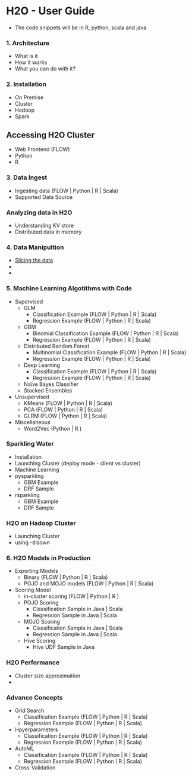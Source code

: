 # H2O - User Guide #

 - The code snippets will be in R, python, scala and java

### 1. Architecture ###
 - What is it
 - How it works
 - What you can do with it? 

### 2. Installation ###
 - On Premise
 - Cluster
 - Hadoop
 - Spark

## Accessing H2O Cluster
 - Web Frontend (FLOW)
 - Python
 - R
 
### 3. Data Ingest ###
 - Ingesting data (FLOW | Python | R | Scala)
 - Supported Data Source

### Analyzing data in H2O ###
 - Understanding KV store
 - Distributed data in memory
  
### 4. Data Manipultion ###
  - [Slicing the data](https://github.com/Avkash/mldl/blob/master/orgs/h2o/h2o_data_man.md)
  - 
  - 

### 5. Machine Learning Algotithms with Code ###
  - Supervised 
    - GLM
      - Classification Example (FLOW | Python | R | Scala)
      - Regression Example (FLOW | Python | R | Scala)
    - GBM 
      - Binomial Classification Example (FLOW | Python | R | Scala)
      - Regression Example (FLOW | Python | R | Scala)
    - Distributed Random Forest
      - Multinomial Classification Example (FLOW | Python | R | Scala)
      - Regression Example (FLOW | Python | R | Scala)
    - Deep Learning
      - Classification Example (FLOW | Python | R | Scala)
      - Regression Example (FLOW | Python | R | Scala)
    - Naïve Bayes Classifier
    - Stacked Ensembles
  - Unsupervised 
    - KMeans (FLOW | Python | R | Scala)
    - PCA (FLOW | Python | R | Scala)
    - GLRM (FLOW | Python | R | Scala)
  - Miscellaneous 
    - Word2Vec (Python | R )
    
### Sparkling Water ##
 - Installation
 - Launching Cluster (deploy mode - client vs cluster)
 - Machine Learning 
 - pysparkling
   - GBM Example
   - DRF Sample
 - rsparkling
   - GBM Example
   - DRF Sample
  
### H2O on Hadoop Cluster ##
 - Launching Cluster 
 - using -disown

### 6. H2O Models in Production ###
 - Exporting Models
   - Binary  (FLOW | Python | R | Scala)
   - POJO and MOJO models (FLOW | Python | R | Scala)
 - Scoring Model
   - in-cluster scoring (FLOW | Python | R )
   - POJO Scoring
     - Classification Sample in Java | Scala
     - Regression Sample in Java | Scala
   - MOJO Scoring
     - Classification Sample in Java | Scala
     - Regression Sample in Java | Scala
   - Hive Scoring
     - Hive UDF Sample in Java

### H2O Performance ###
  - Cluster size approximation
  - 

### Advance Concepts ###
  - Grid Search
    - Classification Example (FLOW | Python | R | Scala)
    - Regression Example (FLOW | Python | R | Scala)
  - Hpyerparameters 
    - Classification Example (FLOW | Python | R | Scala)
    - Regression Example (FLOW | Python | R | Scala)
  - AutoML
    - Classification Example (FLOW | Python | R | Scala)
    - Regression Example (FLOW | Python | R | Scala)
  - Cross-Validation
